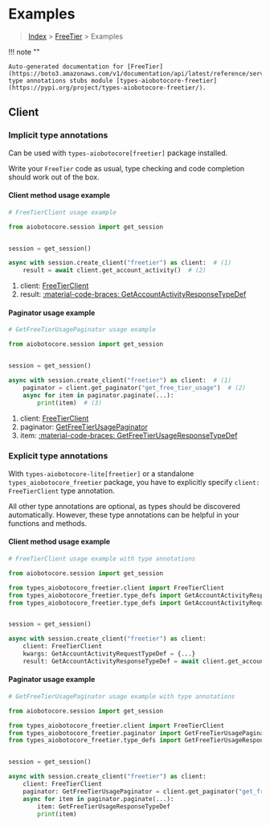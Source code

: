 # Examples

> [Index](../README.md) > [FreeTier](./README.md) > Examples

!!! note ""

    Auto-generated documentation for [FreeTier](https://boto3.amazonaws.com/v1/documentation/api/latest/reference/services/freetier.html#freetier)
    type annotations stubs module [types-aiobotocore-freetier](https://pypi.org/project/types-aiobotocore-freetier/).

## Client

### Implicit type annotations

Can be used with `types-aiobotocore[freetier]` package installed.

Write your `FreeTier` code as usual,
type checking and code completion should work out of the box.



#### Client method usage example

```python
# FreeTierClient usage example

from aiobotocore.session import get_session


session = get_session()

async with session.create_client("freetier") as client:  # (1)
    result = await client.get_account_activity()  # (2)
```

1. client: [FreeTierClient](./client.md)
2. result: [:material-code-braces: GetAccountActivityResponseTypeDef](./type_defs.md#getaccountactivityresponsetypedef)



#### Paginator usage example

```python
# GetFreeTierUsagePaginator usage example

from aiobotocore.session import get_session


session = get_session()

async with session.create_client("freetier") as client:  # (1)
    paginator = client.get_paginator("get_free_tier_usage")  # (2)
    async for item in paginator.paginate(...):
        print(item)  # (3)
```

1. client: [FreeTierClient](./client.md)
2. paginator: [GetFreeTierUsagePaginator](./paginators.md#getfreetierusagepaginator)
3. item: [:material-code-braces: GetFreeTierUsageResponseTypeDef](./type_defs.md#getfreetierusageresponsetypedef)




### Explicit type annotations

With `types-aiobotocore-lite[freetier]`
or a standalone `types_aiobotocore_freetier` package, you have to explicitly specify
`client: FreeTierClient` type annotation.

All other type annotations are optional, as types should be discovered automatically.
However, these type annotations can be helpful in your functions and methods.


#### Client method usage example

```python
# FreeTierClient usage example with type annotations

from aiobotocore.session import get_session

from types_aiobotocore_freetier.client import FreeTierClient
from types_aiobotocore_freetier.type_defs import GetAccountActivityResponseTypeDef
from types_aiobotocore_freetier.type_defs import GetAccountActivityRequestTypeDef


session = get_session()

async with session.create_client("freetier") as client:
    client: FreeTierClient
    kwargs: GetAccountActivityRequestTypeDef = {...}
    result: GetAccountActivityResponseTypeDef = await client.get_account_activity(**kwargs)
```



#### Paginator usage example

```python
# GetFreeTierUsagePaginator usage example with type annotations

from aiobotocore.session import get_session

from types_aiobotocore_freetier.client import FreeTierClient
from types_aiobotocore_freetier.paginator import GetFreeTierUsagePaginator
from types_aiobotocore_freetier.type_defs import GetFreeTierUsageResponseTypeDef


session = get_session()

async with session.create_client("freetier") as client:
    client: FreeTierClient
    paginator: GetFreeTierUsagePaginator = client.get_paginator("get_free_tier_usage")
    async for item in paginator.paginate(...):
        item: GetFreeTierUsageResponseTypeDef
        print(item)
```


